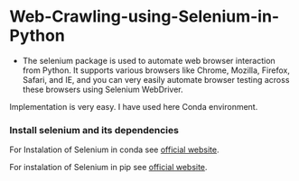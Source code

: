 # Web-Crawling-using-Selenium-in-Python

- The selenium package is used to automate web browser interaction from Python. It supports various browsers like Chrome, Mozilla, Firefox, Safari, and IE, and you can very easily automate browser testing across these browsers using Selenium WebDriver.

Implementation is very easy. I have used here Conda environment.

### Install selenium and its dependencies 

For Instalation of Selenium in conda see [official website](https://anaconda.org/conda-forge/selenium).

For instalation of Selenium in pip see [official website](https://pypi.org/project/selenium/).

